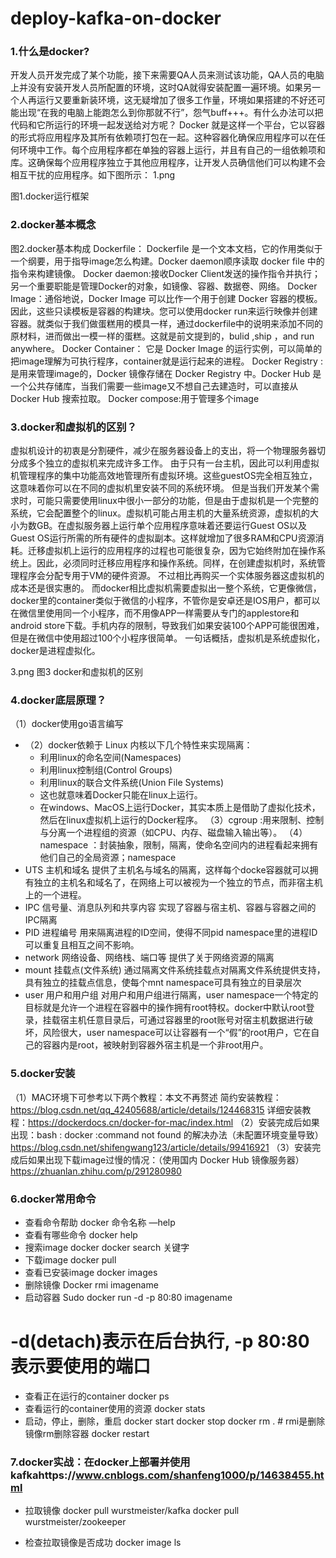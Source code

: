 # deploy-kafka-on-docker


### 1.什么是docker?
开发人员开发完成了某个功能，接下来需要QA人员来测试该功能，QA人员的电脑上并没有安装开发人员所配置的环境，这时QA就得安装配置一遍环境。如果另一个人再运行又要重新装环境，这无疑增加了很多工作量，环境如果搭建的不好还可能出现“在我的电脑上能跑怎么到你那就不行”，怨气buff+++。有什么办法可以把代码和它所运行的环境一起发送给对方呢？
Docker 就是这样一个平台，它以容器的形式将应用程序及其所有依赖项打包在一起。这种容器化确保应用程序可以在任何环境中工作。每个应用程序都在单独的容器上运行，并且有自己的一组依赖项和库。这确保每个应用程序独立于其他应用程序，让开发人员确信他们可以构建不会相互干扰的应用程序。如下图所示：
1.png

图1.docker运行框架

### 2.docker基本概念

图2.docker基本构成
Dockerfile： Dockerfile 是一个文本文档，它的作用类似于一个纲要，用于指导image怎么构建。Docker  daemon顺序读取 docker file 中的指令来构建镜像。
Docker daemon:接收Docker Client发送的操作指令并执行；另一个重要职能是管理Docker的对象，如镜像、容器、数据卷、网络。
Docker Image：通俗地说，Docker Image 可以比作一个用于创建 Docker 容器的模板。因此，这些只读模板是容器的构建块。您可以使用docker run来运行映像并创建容器。就类似于我们做蛋糕用的模具一样，通过dockerfile中的说明来添加不同的原材料，进而做出一模一样的蛋糕。这就是前文提到的，bulid ,ship ，and run anywhere。
Docker Container： 它是 Docker Image 的运行实例，可以简单的把image理解为可执行程序，container就是运行起来的进程。
Docker Registry :是用来管理image的，Docker 镜像存储在 Docker Registry 中。Docker Hub 是一个公共存储库，当我们需要一些image又不想自己去建造时，可以直接从Docker Hub 搜索拉取。
Docker compose:用于管理多个image
### 3.docker和虚拟机的区别？
虚拟机设计的初衷是分割硬件，减少在服务器设备上的支出，将一个物理服务器切分成多个独立的虚拟机来完成许多工作。
由于只有一台主机，因此可以利用虚拟机管理程序的集中功能高效地管理所有虚拟环境。这些guestOS完全相互独立，这意味着你可以在不同的虚拟机里安装不同的系统环境。
但是当我们开发某个需求时，可能只需要使用linux中很小一部分的功能，但是由于虚拟机是一个完整的系统，它会配置整个的linux。虚拟机可能占用主机的大量系统资源，虚拟机的大小为数GB。在虚拟服务器上运行单个应用程序意味着还要运行Guest OS以及Guest OS运行所需的所有硬件的虚拟副本。这样就增加了很多RAM和CPU资源消耗。迁移虚拟机上运行的应用程序的过程也可能很复杂，因为它始终附加在操作系统上。因此，必须同时迁移应用程序和操作系统。同样，在创建虚拟机时，系统管理程序会分配专用于VM的硬件资源。 不过相比再购买一个实体服务器这虚拟机的成本还是很实惠的。
而docker相比虚拟机需要虚拟出一整个系统，它更像微信，docker里的container类似于微信的小程序，不管你是安卓还是IOS用户，都可以在微信里使用同一个小程序，而不用像APP一样需要从专门的applestore和android store下载。手机内存的限制，导致我们如果安装100个APP可能很困难，但是在微信中使用超过100个小程序很简单。
一句话概括，虚拟机是系统虚拟化，docker是进程虚拟化。

3.png
图3 docker和虚拟机的区别
### 4.docker底层原理？
（1）docker使用go语言编写
* （2）docker依赖于 Linux 内核以下几个特性来实现隔离：
    * 利用linux的命名空间(Namespaces)
    * 利用linux控制组(Control Groups)
    * 利用linux的联合文件系统(Union File Systems)
    * 这也就意味着Docker只能在linux上运行。
    * 在windows、MacOS上运行Docker，其实本质上是借助了虚拟化技术，然后在linux虚拟机上运行的Docker程序。
（3）cgroup :用来限制、控制与分离一个进程组的资源（如CPU、内存、磁盘输入输出等）。
（4）namespace ：封装抽象，限制，隔离，使命名空间内的进程看起来拥有他们自己的全局资源；namespace
* UTS 主机和域名 提供了主机名与域名的隔离，这样每个docke容器就可以拥有独立的主机名和域名了，在网络上可以被视为一个独立的节点，而非宿主机上的一个进程。
* IPC 信号量、消息队列和共享内容 实现了容器与宿主机、容器与容器之间的IPC隔离
* PID 进程编号 用来隔离进程的ID空间，使得不同pid namespace里的进程ID可以重复且相互之间不影响。
* network 网络设备、网络栈、端口等 提供了关于网络资源的隔离
* mount 挂载点(文件系统) 通过隔离文件系统挂载点对隔离文件系统提供支持，具有独立的挂载点信息，使每个mnt namespace可具有独立的目录层次
* user 用户和用户组 对用户和用户组进行隔离，user namespace一个特定的目标就是允许一个进程在容器中的操作拥有root特权。docker中默认root登录，挂载宿主机任意目录后，可通过容器里的root账号对宿主机数据进行破坏，风险很大，user namespace可以让容器有一个“假”的root用户，它在自己的容器内是root，被映射到容器外宿主机是一个非root用户。

### 5.docker安装
（1）MAC环境下可参考以下两个教程：本文不再赘述
    简约安装教程：https://blog.csdn.net/qq_42405688/article/details/124468315
    详细安装教程：https://dockerdocs.cn/docker-for-mac/index.html
（2）安装完成后如果出现：bash : docker :command not found 的解决办法（未配置环境变量导致） 
     https://blog.csdn.net/shifengwang123/article/details/99416921
（3）安装完成后如果出现下载image过慢的情况：（使用国内 Docker Hub 镜像服务器）
     https://zhuanlan.zhihu.com/p/291280980
### 6.docker常用命令
* 查看命令帮助
docker 命令名称 —help
* 查看有哪些命令
docker help
* 搜索image
docker docker search 关键字
* 下载image
docker pull <image>
* 查看已安装image
docker images
* 删除镜像
Docker rmi imagename
* 启动容器
Sudo docker run -d -p 80:80 imagename 
# -d(detach)表示在后台执行, -p 80:80表示要使用的端口
* 查看正在运行的container
docker ps
* 查看运行的container使用的资源
docker  stats
* 启动，停止，删除，重启
docker start <id-conteneur>
docker stop  <id-conteneur>
docker rm <id-conteneur>. # rmi是删除镜像rm删除容器
docker restart <id-conteneur>


### 7.docker实战：在docker上部署并使用kafkahttps://www.cnblogs.com/shanfeng1000/p/14638455.html
* 拉取镜像
docker pull wurstmeister/kafka
docker pull wurstmeister/zookeeper

* 检查拉取镜像是否成功
docker image ls
